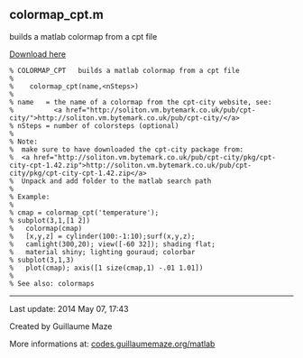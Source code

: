 ## colormap\_cpt.m ##
builds a matlab colormap from a cpt file

[Download here](http://guillaumemaze.googlecode.com/svn/trunk/matlab/codes/colors/colormap_cpt.m)

```
% COLORMAP_CPT   builds a matlab colormap from a cpt file 
%
%    colormap_cpt(name,<nSteps>)
%
% name   = the name of a colormap from the cpt-city website, see:
%          <a href="http://soliton.vm.bytemark.co.uk/pub/cpt-city/">http://soliton.vm.bytemark.co.uk/pub/cpt-city/</a>
% nSteps = number of colorsteps (optional)
%
% Note:
%  make sure to have downloaded the cpt-city package from:
%  <a href="http://soliton.vm.bytemark.co.uk/pub/cpt-city/pkg/cpt-city-cpt-1.42.zip">http://soliton.vm.bytemark.co.uk/pub/cpt-city/pkg/cpt-city-cpt-1.42.zip</a>
%  Unpack and add folder to the matlab search path
%
% Example:
%
% cmap = colormap_cpt('temperature');
% subplot(3,1,[1 2])
%   colormap(cmap)
%   [x,y,z] = cylinder(100:-1:10);surf(x,y,z);
%   camlight(300,20); view([-60 32]); shading flat;
%   material shiny; lighting gouraud; colorbar
% subplot(3,1,3)
%   plot(cmap); axis([1 size(cmap,1) -.01 1.01])
%
% See also: colormaps
```

---

Last update: 2014 May 07, 17:43

Created by Guillaume Maze

More informations at: [codes.guillaumemaze.org/matlab](http://codes.guillaumemaze.org/matlab)